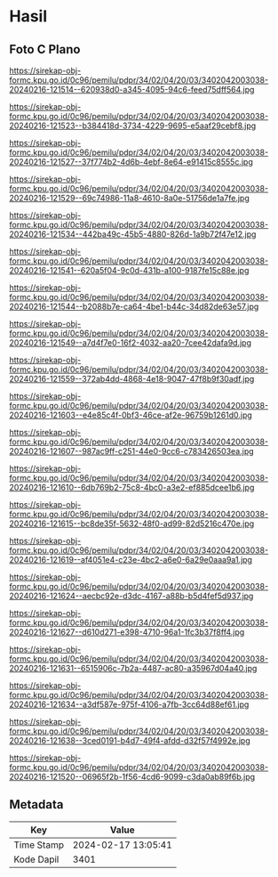 # Hasil

## Foto C Plano

https://sirekap-obj-formc.kpu.go.id/0c96/pemilu/pdpr/34/02/04/20/03/3402042003038-20240216-121514--620938d0-a345-4095-94c6-feed75dff564.jpg

https://sirekap-obj-formc.kpu.go.id/0c96/pemilu/pdpr/34/02/04/20/03/3402042003038-20240216-121523--b384418d-3734-4229-9695-e5aaf29cebf8.jpg

https://sirekap-obj-formc.kpu.go.id/0c96/pemilu/pdpr/34/02/04/20/03/3402042003038-20240216-121527--37f774b2-4d6b-4ebf-8e64-e91415c8555c.jpg

https://sirekap-obj-formc.kpu.go.id/0c96/pemilu/pdpr/34/02/04/20/03/3402042003038-20240216-121529--69c74986-11a8-4610-8a0e-51756de1a7fe.jpg

https://sirekap-obj-formc.kpu.go.id/0c96/pemilu/pdpr/34/02/04/20/03/3402042003038-20240216-121534--442ba49c-45b5-4880-826d-1a9b72f47e12.jpg

https://sirekap-obj-formc.kpu.go.id/0c96/pemilu/pdpr/34/02/04/20/03/3402042003038-20240216-121541--620a5f04-9c0d-431b-a100-9187fe15c88e.jpg

https://sirekap-obj-formc.kpu.go.id/0c96/pemilu/pdpr/34/02/04/20/03/3402042003038-20240216-121544--b2088b7e-ca64-4be1-b44c-34d82de63e57.jpg

https://sirekap-obj-formc.kpu.go.id/0c96/pemilu/pdpr/34/02/04/20/03/3402042003038-20240216-121549--a7d4f7e0-16f2-4032-aa20-7cee42dafa9d.jpg

https://sirekap-obj-formc.kpu.go.id/0c96/pemilu/pdpr/34/02/04/20/03/3402042003038-20240216-121559--372ab4dd-4868-4e18-9047-47f8b9f30adf.jpg

https://sirekap-obj-formc.kpu.go.id/0c96/pemilu/pdpr/34/02/04/20/03/3402042003038-20240216-121603--e4e85c4f-0bf3-46ce-af2e-96759b1261d0.jpg

https://sirekap-obj-formc.kpu.go.id/0c96/pemilu/pdpr/34/02/04/20/03/3402042003038-20240216-121607--987ac9ff-c251-44e0-9cc6-c783426503ea.jpg

https://sirekap-obj-formc.kpu.go.id/0c96/pemilu/pdpr/34/02/04/20/03/3402042003038-20240216-121610--6db769b2-75c8-4bc0-a3e2-ef885dcee1b6.jpg

https://sirekap-obj-formc.kpu.go.id/0c96/pemilu/pdpr/34/02/04/20/03/3402042003038-20240216-121615--bc8de35f-5632-48f0-ad99-82d5216c470e.jpg

https://sirekap-obj-formc.kpu.go.id/0c96/pemilu/pdpr/34/02/04/20/03/3402042003038-20240216-121619--af4051e4-c23e-4bc2-a6e0-6a29e0aaa9a1.jpg

https://sirekap-obj-formc.kpu.go.id/0c96/pemilu/pdpr/34/02/04/20/03/3402042003038-20240216-121624--aecbc92e-d3dc-4167-a88b-b5d4fef5d937.jpg

https://sirekap-obj-formc.kpu.go.id/0c96/pemilu/pdpr/34/02/04/20/03/3402042003038-20240216-121627--d610d271-e398-4710-96a1-1fc3b37f8ff4.jpg

https://sirekap-obj-formc.kpu.go.id/0c96/pemilu/pdpr/34/02/04/20/03/3402042003038-20240216-121631--6515906c-7b2a-4487-ac80-a35967d04a40.jpg

https://sirekap-obj-formc.kpu.go.id/0c96/pemilu/pdpr/34/02/04/20/03/3402042003038-20240216-121634--a3df587e-975f-4106-a7fb-3cc64d88ef61.jpg

https://sirekap-obj-formc.kpu.go.id/0c96/pemilu/pdpr/34/02/04/20/03/3402042003038-20240216-121638--3ced0191-b4d7-49f4-afdd-d32f57f4992e.jpg

https://sirekap-obj-formc.kpu.go.id/0c96/pemilu/pdpr/34/02/04/20/03/3402042003038-20240216-121520--06965f2b-1f56-4cd6-9099-c3da0ab89f6b.jpg


## Metadata

| Key        | Value               |
| ---------- | ------------------- |
| Time Stamp | 2024-02-17 13:05:41 |
| Kode Dapil | 3401                |



